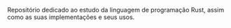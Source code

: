 Repositório dedicado ao estudo da linguagem de programação Rust, assim como as suas implementações e seus usos.

